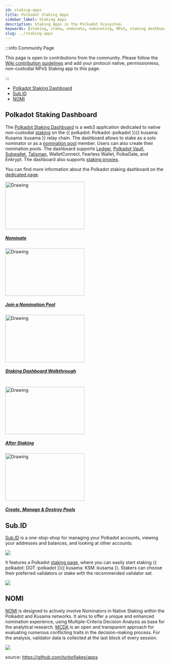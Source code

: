 ```yaml
---
id: staking-apps
title: Polkadot Staking Apps
sidebar_label: Staking Apps
description: Staking Apps in the Polkadot Ecosystem.
keywords: [staking, stake, nominate, nominating, NPoS, staking dashboard]
slug: ../staking-apps
---
```


:::info Community Page

This page is open to contributions from the community. Please follow the
[Wiki contribution guidelines](https://github.com/w3f/polkadot-wiki#contributing-to-documentation)
and add your protocol native, permissionless, non-custodial NPoS Staking app to this page.

:::

- [Polkadot Staking Dashboard](#polkadot-staking-dashboard)
- [Sub.ID](#subid)
- [NOMI](#nomi)

## Polkadot Staking Dashboard

The [Polkadot Staking Dashboard](https://staking.polkadot.network/#/overview) is a web3 application
dedicated to native non-custodial [staking](../learn/learn-staking.md) on the
{{ polkadot: Polkadot :polkadot }}{{ kusama: Kusama :kusama }} relay chain. The dashboard allows to
stake as a solo nominator or as a [nomination pool](../learn/learn-nomination-pools.md) member.
Users can also create their nomination pools. The dashboard supports [Ledger](../general/ledger.md),
[Polkadot Vault](../general/polkadot-vault.md),
[Subwallet](../general/wallets-and-extensions.md#subwallet),
[Talisman](../general/wallets-and-extensions.md#talisman), WalletConnect, Fearless Wallet,
PolkaGate, and Enkrypt. The dashboard also supports
[staking proxies](../learn/learn-proxies.md#staking-proxy).

You can find more information about the Polkadot staking dashboard on the
[dedicated page](./staking-dashboard.md).

<tr class="cards-container">
  <td>
    <a class="guide-link" href="https://youtu.be/F59N3YKYCRs?feature=shared">  
      <img class="guide-image" src="https://img.youtube.com/vi/F59N3YKYCRs/0.jpg" alt="Drawing" width="250" height="150"/>
              <div class="cards-body">
                  <h5 class="cards-title">Nominate</h5>
              </div>
    </a>
  </td>
  <td>
    <a class="guide-link" href="https://youtu.be/dDIG7QAApig?feature=shared">  
      <img class="guide-image" src="https://img.youtube.com/vi/dDIG7QAApig/0.jpg" alt="Drawing" width="250" height="150"/>
              <div class="cards-body">
                  <h5 class="cards-title">Join a Nomination Pool</h5>
              </div>
    </a>
  </td>
  <td>
  <a class="guide-link" href="https://youtu.be/hvXLc4H7rA4?feature=shared">  
    <img class="guide-image" src="https://img.youtube.com/vi/hvXLc4H7rA4/0.jpg" alt="Drawing" width="250" height="150"/>
            <div class="cards-body">
                <h5 class="cards-title">Staking Dashboard Walkthrough</h5>
            </div>
  </a>
  </td>
</tr>

<br />

<tr class="cards-container">
  <td>
    <a class="guide-link" href="https://youtu.be/58pIe8tt2o4?feature=shared">  
      <img class="guide-image" src="https://img.youtube.com/vi/58pIe8tt2o4/0.jpg" alt="Drawing" width="250" height="150"/>
              <div class="cards-body">
                  <h5 class="cards-title">After Staking</h5>
              </div>
    </a>
  </td>
  <td>
    <a class="guide-link" href="https://youtu.be/aTFWhwy_Mxg?feature=shared">  
      <img class="guide-image" src="https://img.youtube.com/vi/aTFWhwy_Mxg/0.jpg" alt="Drawing" width="250" height="150"/>
              <div class="cards-body">
                  <h5 class="cards-title">Create, Manage & Destroy Pools</h5>
              </div>
    </a>
  </td>
  
</tr>

## Sub.ID

[Sub.ID](https://sub.id/) is a one-stop-shop for managing your Polkadot accounts, viewing your
addresses and balances, and looking at other accounts.

[![](https://cdn.discordapp.com/attachments/893485384154095640/1166807359411204228/image.png?ex=654bd508&is=65396008&hm=ddf3dc26f525d0021df4d8879f19973b81040514bfb10423e748d397c7a66329&)](https://sub.id/)

It features a Polkadot [staking page](https://sub.id/validator/polkadot), where you can easily start
staking {{ polkadot: DOT :polkadot }}{{ kusama: KSM :kusama }}. Stakers can choose their preferred
validators or stake with the recommended validator set.

[![](https://cdn.discordapp.com/attachments/893485384154095640/1166807508837474394/image.png?ex=654bd52c&is=6539602c&hm=f78e346cfd364529b1b03d5207a8ad0cd100fc5093ee832eece397e788200cf0&)](https://sub.id/validator/polkadot)

## NOMI

[NOMI](https://apps.turboflakes.io/?app=nomi) is designed to actively involve Nominators in Native Staking within the Polkadot and Kusama networks. It aims to offer a unique and enhanced nomination experience, using   Multiple-Criteria Decision Analysis as base for the analytical research. [MCDA](https://en.wikipedia.org/wiki/Multiple-criteria_decision_analysis) is an open and transparent approach for evaluating numerous conflicting traits in the decision-making process. For the analysis, validator data is collected at the last block of every session.

[![](https://github.com/turboflakes/apps/blob/main/src/assets/nomi_dashboard.webp?raw=true)](https://turboflakes.io/)

source: https://github.com/turboflakes/apps